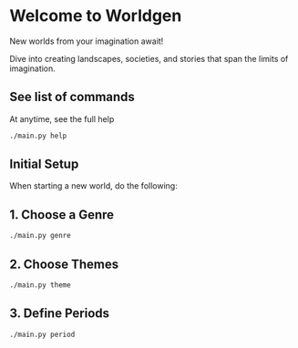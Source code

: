 # Welcome to Worldgen

New worlds from your imagination await!

Dive into creating landscapes, societies, and stories that span the limits of imagination.

## See list of commands

At anytime, see the full help

```sh
./main.py help
```

## Initial Setup

When starting a new world, do the following:

## 1. Choose a Genre

```sh
./main.py genre
```

## 2. Choose Themes

```sh
./main.py theme
```

## 3. Define Periods 

```sh
./main.py period
```
